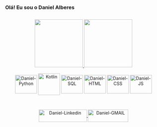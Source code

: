### Olá! Eu sou o Daniel Alberes
##

<div align="center">
<a href="https://github.com/anuraghazra/github-readme-stats">
  <img height=155  src="https://github-readme-stats.vercel.app/api?username=albereszx&show_icons=true&theme=a" />
</a>
<a href="https://github.com/anuraghazra/convoychat">
   
  <img height=155  src="https://github-readme-stats.vercel.app/api/top-langs/?username=albereszx&layout=compact&show_icons=true&themea=" />
</a>
</div>

<div align="center" style="display: inline_block"><br>
<img align="center" alt="Daniel-Python" height="60" width="70" src="https://cdn.jsdelivr.net/gh/devicons/devicon@latest/icons/python/python-original.svg" />
<img align="center" alt="Kotlin" height="70" width="70" src="https://cdn.jsdelivr.net/gh/devicons/devicon@latest/icons/kotlin/kotlin-original.svg" />
<img align="center" alt="Daniel-SQL" height="60" width="70" src="https://cdn.jsdelivr.net/gh/devicons/devicon@latest/icons/azuresqldatabase/azuresqldatabase-original.svg" />
<img align="center" alt="Daniel-HTML" height="60" width="70" src="https://cdn.jsdelivr.net/gh/devicons/devicon@latest/icons/html5/html5-original.svg" />
<img align="center" alt="Daniel-CSS" height="60" width="70" src="https://cdn.jsdelivr.net/gh/devicons/devicon@latest/icons/css3/css3-original.svg" />
<img align="center" alt="Daniel-JS" height="60" width="70" src="https://cdn.jsdelivr.net/gh/devicons/devicon@latest/icons/javascript/javascript-plain.svg" />      
</div>    

##

<div style="display: inline_block" align="center"><br>
  <a href="https://www.linkedin.com/in/daniel-alberes-mendes-filho-47470022a/" target="_blank">
    <img align="center" alt="Daniel-Linkedin" height="40" width="155" src="https://img.shields.io/badge/LinkedIn-0077B5?style=for-the-badge&logo=linkedin&logoColor=white">
  </a>
    
  <a href="mailto:daniel.mendes05@hotmail.com">
    <img align="center" alt="Daniel-GMAIL" height="40" width="130" src="https://img.shields.io/badge/Gmail-D14836?style=for-the-badge&logo=gmail&logoColor=white">
  </a>
</div>
